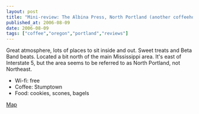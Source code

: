 ```yaml
---
layout: post
title: "Mini-review: The Albina Press, North Portland (another coffeehouse)"
published_at: 2006-08-09
date: 2006-08-09
tags: ["coffee","oregon","portland","reviews"]
---
```


Great atmosphere, lots of places to sit inside and out. Sweet treats and Beta Band beats. Located a bit north of the main Mississippi area. It's east of Interstate 5, but the area seems to be referred to as North Portland, not Northeast.

*   Wi-fi: free
*   Coffee: Stumptown
*   Food: cookies, scones, bagels

[Map](http://maps.google.com/maps?f=q&hl=en&q=4637+N.+Albina+Ave,+portland+OR&ie=UTF8&om=1)